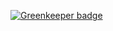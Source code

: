 

[![Greenkeeper badge](https://badges.greenkeeper.io/pguth/blinken-leds.svg)](https://greenkeeper.io/)